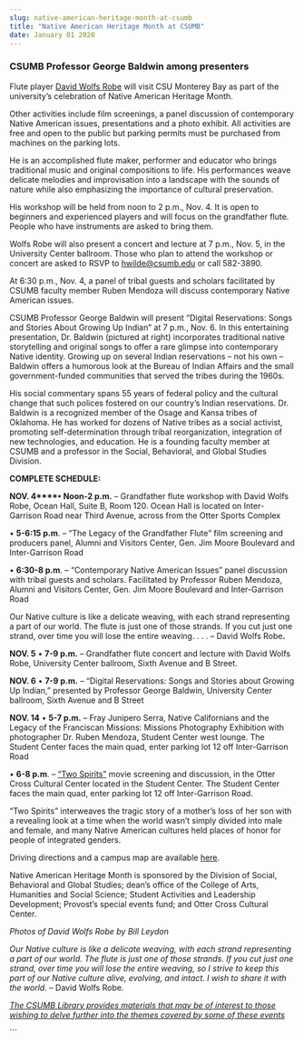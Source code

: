 ```yaml
---
slug: native-american-heritage-month-at-csumb
title: "Native American Heritage Month at CSUMB"
date: January 01 2020
---
```


 
<h3>CSUMB Professor George Baldwin among presenters</h3>
<p>
  Flute player <a href="https://akaflutemanent.com/">David Wolfs Robe</a> will
  visit CSU Monterey Bay as part of the university’s celebration of Native
  American Heritage Month.
</p>
<p>
  Other activities include film screenings, a panel discussion of contemporary
  Native American issues, presentations and a photo exhibit. All activities are
  free and open to the public but parking permits must be purchased from
  machines on the parking lots.
</p>
<p>
  He is an accomplished flute maker, performer and educator who brings
  traditional music and original compositions to life. His performances weave
  delicate melodies and improvisation into a landscape with the sounds of nature
  while also emphasizing the importance of cultural preservation.
</p>
<p>
  His workshop will be held from noon to 2 p.m., Nov. 4. It is open to beginners
  and experienced players and will focus on the grandfather flute. People who
  have instruments are asked to bring them.
</p>
<p>
  Wolfs Robe will also present a concert and lecture at 7 p.m., Nov. 5, in the
  University Center ballroom. Those who plan to attend the workshop or concert
  are asked to RSVP to
  <a
    href="&#109;&#97;&#x69;&#x6c;&#x74;&#111;&#58;&#x68;&#x77;&#x69;&#108;&#100;&#x65;&#x40;&#x63;&#115;&#117;&#x6d;&#x62;&#x2e;&#101;&#100;&#x75;"
    >hwilde@csumb.edu</a
  >
  or call 582-3890.
</p>
<p>
  At 6:30 p.m., Nov. 4, a panel of tribal guests and scholars facilitated by
  CSUMB faculty member Ruben Mendoza will discuss contemporary Native American
  issues.
</p>
<p>
  CSUMB Professor George Baldwin will present “Digital Reservations: Songs and
  Stories About Growing Up Indian” at 7 p.m., Nov. 6. In this entertaining
  presentation, Dr. Baldwin (pictured at right) incorporates traditional native
  storytelling and original songs to offer a rare glimpse into contemporary
  Native identity. Growing up on several Indian reservations – not his own –
  Baldwin offers a humorous look at the Bureau of Indian Affairs and the small
  government-funded communities that served the tribes during the 1960s.
</p>
<p>
  His social commentary spans 55 years of federal policy and the cultural change
  that such polices fostered on our country’s Indian reservations. Dr. Baldwin
  is a recognized member of the Osage and Kansa tribes of Oklahoma. He has
  worked for dozens of Native tribes as a social activist, promoting
  self-determination through tribal reorganization, integration of new
  technologies, and education. He is a founding faculty member at CSUMB and a
  professor in the Social, Behavioral, and Global Studies Division.
</p>
<p><strong>COMPLETE SCHEDULE:</strong></p>
<p>
  <strong>NOV. 4****• Noon-2 p.m.</strong> – Grandfather flute workshop with
  David Wolfs Robe, Ocean Hall, Suite B, Room 120. Ocean Hall is located on
  Inter-Garrison Road near Third Avenue, across from the Otter Sports Complex
</p>
<p>
  • <strong>5-6:15 p.m</strong>. – “The Legacy of the Grandfather Flute” film
  screening and producers panel, Alumni and Visitors Center, Gen. Jim Moore
  Boulevard and Inter-Garrison Road
</p>
<p>
  • <strong>6:30-8 p.m</strong>. – “Contemporary Native American Issues” panel
  discussion with tribal guests and scholars. Facilitated by Professor Ruben
  Mendoza, Alumni and Visitors Center, Gen. Jim Moore Boulevard and
  Inter-Garrison Road
</p>
<p>
  Our Native culture is like a delicate weaving, with each strand representing a
  part of our world. The flute is just one of those strands. If you cut just one
  strand, over time you will lose the entire weaving. . . . – David Wolfs
  Robe<strong>.</strong>
</p>
<p>
  <strong>NOV. 5</strong> • <strong>7-9 p.m.</strong> – Grandfather flute
  concert and lecture with David Wolfs Robe, University Center ballroom, Sixth
  Avenue and B Street.
</p>
<p>
  <strong>NOV. 6</strong> • <strong>7-9 p.m.</strong> – “Digital Reservations:
  Songs and Stories about Growing Up Indian,” presented by Professor George
  Baldwin, University Center ballroom, Sixth Avenue and B Street
</p>
<p>
  <strong>NOV. 14</strong> • <strong>5-7 p.m.</strong> – Fray Junipero Serra,
  Native Californians and the Legacy of the Franciscan Missions: Missions
  Photography Exhibition with photographer Dr. Ruben Mendoza, Student Center
  west lounge. The Student Center faces the main quad, enter parking lot 12 off
  Inter-Garrison Road
</p>
<p>
  • <strong>6-8 p.m</strong>. –
  <a href="https://twospirits.org/">“Two Spirits”</a> movie screening and
  discussion, in the Otter Cross Cultural Center located in the Student Center.
  The Student Center faces the main quad, enter parking lot 12 off
  Inter-Garrison Road.
</p>
<p>
  “Two Spirits” interweaves the tragic story of a mother’s loss of her son with
  a revealing look at a time when the world wasn’t simply divided into male and
  female, and many Native American cultures held places of honor for people of
  integrated genders.
</p>
<p>
  Driving directions and a campus map are available
  <a href="https://csumb.edu/maps">here</a>.
</p>
<p>
  Native American Heritage Month is sponsored by the Division of Social,
  Behavioral and Global Studies; dean’s office of the College of Arts,
  Humanities and Social Science; Student Activities and Leadership Development;
  Provost’s special events fund; and Otter Cross Cultural Center.
</p>
<p><em>Photos of David Wolfs Robe by Bill Leydon</em></p>
<p>
  <em
    >Our Native culture is like a delicate weaving, with each strand
    representing a part of our world. The flute is just one of those strands. If
    you cut just one strand, over time you will lose the entire weaving, so I
    strive to keep this part of our Native culture alive, evolving, and intact.
    I wish to share it with the world.
  </em>
  – David Wolfs Robe<em>.</em>
</p>
<p>
  <a href="https://library.csumb.edu/native-american-heritage-month-2013"
    ><em
      >The CSUMB Library provides materials that may be of interest to those
      wishing to delve further into the themes covered by some of these
      events</em
    ></a
  >
</p>
<p></p>
```
